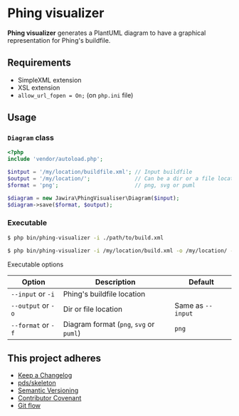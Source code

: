 Phing visualizer
================

**Phing visualizer** generates a PlantUML diagram to have a 
graphical representation for Phing's buildfile.

Requirements
------------

* SimpleXML extension
* XSL extension
* `allow_url_fopen = On;` (on `php.ini` file)

Usage
-----

### `Diagram` class

```php
<?php
include 'vendor/autoload.php';

$intput = '/my/location/buildfile.xml'; // Input buildfile
$output = '/my/location/';              // Can be a dir or a file location
$format = 'png';                        // png, svg or puml

$diagram = new Jawira\PhingVisualiser\Diagram($input);
$diagram->save($format, $output);
```

### Executable

```bash
$ php bin/phing-visualizer -i ./path/to/build.xml
```

```bash
$ php bin/phing-visualizer -i /my/location/build.xml -o /my/location/ -f png
```

Executable options

| Option                | Description                               | Default           |
| --------------------- | ----------------------------------------- | ----------------- |
| `--input` or `-i`     | Phing's buildfile location                |                   |
| `--output` or `-o`    | Dir or file location                      | Same as `--input` |
| `--format` or `-f`    | Diagram format (`png`, `svg` or `puml`)   | `png`             |

This project adheres
--------------------

* [Keep a Changelog]
* [pds/skeleton]
* [Semantic Versioning]
* [Contributor Covenant]
* [Git flow]

[Keep a Changelog]: http://keepachangelog.com/en/1.0.0/
[pds/skeleton]: https://github.com/php-pds/skeleton
[Semantic Versioning]: http://semver.org/
[Contributor Covenant]: https://www.contributor-covenant.org/
[Git flow]: https://danielkummer.github.io/git-flow-cheatsheet/
